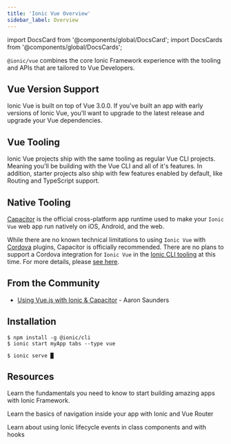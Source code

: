 ```yaml
---
title: 'Ionic Vue Overview'
sidebar_label: Overview
---
```


<head>
  <title>Ionic Vue Overview | Vue.js Framework Documentation</title>
  <meta
    name="description"
    content="Read this overview to learn how Ionic Vue combines the core Ionic Framework with the tooling and APIs that are tailored to Vue.js developers."
  />
</head>

import DocsCard from '@components/global/DocsCard';
import DocsCards from '@components/global/DocsCards';

`@ionic/vue` combines the core Ionic Framework experience with the tooling and APIs that are tailored to Vue Developers.

## Vue Version Support

Ionic Vue is built on top of Vue 3.0.0. If you've built an app with early versions of Ionic Vue, you'll want to upgrade to the latest release and upgrade your Vue dependencies.

## Vue Tooling

Ionic Vue projects ship with the same tooling as regular Vue CLI projects. Meaning you'll be building with the Vue CLI and all of it's features. In addition, starter projects also ship with few features enabled by default, like Routing and TypeScript support.

## Native Tooling

[Capacitor](https://capacitorjs.com) is the official cross-platform app runtime used to make your `Ionic Vue` web app run natively on iOS, Android, and the web.

While there are no known technical limitations to using `Ionic Vue` with [Cordova](https://cordova.apache.org/) plugins, Capacitor is officially recommended. There are no plans to support a Cordova integration for `Ionic Vue` in the [Ionic CLI tooling](/docs/cli) at this time. For more details, please [see here](https://capacitorjs.com/docs/cordova).

## From the Community

- [Using Vue.js with Ionic & Capacitor](https://dev.to/aaronksaunders/using-vue-js-v3-beta-with-ionic-components-capacitor-plugins-2b6f) - Aaron Saunders

## Installation

```shell-session
$ npm install -g @ionic/cli
$ ionic start myApp tabs --type vue

$ ionic serve █
```

## Resources

<DocsCards>
  <DocsCard header="Getting Started" href="your-first-app" icon="/icons/feature-component-actionsheet-icon.png">
    <p>Learn the fundamentals you need to know to start building amazing apps with Ionic Framework.</p>
  </DocsCard>

<DocsCard header="Navigation" href="navigation" icon="/icons/feature-component-navigation-icon.png">
  <p>Learn the basics of navigation inside your app with Ionic and Vue Router</p>
</DocsCard>

<DocsCard header="Lifecycle" href="lifecycle" icon="/icons/feature-guide-components-icon.png">
  <p>Learn about using Ionic lifecycle events in class components and with hooks</p>
</DocsCard>

</DocsCards>